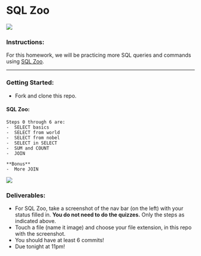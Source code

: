 # SQL Zoo

![](https://media.giphy.com/media/floTZhoQnh8oE/giphy.gif)

### Instructions:

For this homework, we will be practicing more SQL queries and commands using [SQL Zoo](https://sqlzoo.net/).

********
### Getting Started:
-  Fork and clone this repo.

#### SQL Zoo:
```
Steps 0 through 6 are:
-  SELECT basics
-  SELECT from world
-  SELECT from nobel
-  SELECT in SELECT
-  SUM and COUNT
-  JOIN

**Bonus**
-  More JOIN
```

![](https://media.giphy.com/media/1gOadI4RGkrFpbMF7r/giphy.gif)

### Deliverables:

-  For SQL Zoo, take a screenshot of the nav bar (on the left) with your status filled in. **You do not need to do the quizzes.** Only the steps as indicated above. 
-  Touch a file (name it image) and choose your file extension, in this repo with the screenshot.
-  You should have at least 6 commits!
-  Due tonight at 11pm!
